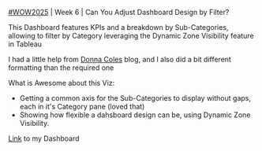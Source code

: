 
[#WOW2025](https://workout-wednesday.com/2025w6tab/) | Week 6 | Can You Adjust Dashboard Design by Filter?

This Dashboard features KPIs and a breakdown by Sub-Categories, allowing to filter by Category leveraging the Dynamic Zone Visibility feature in Tableau

I had a little help from [Donna Coles](https://donnacoles.home.blog/2025/02/07/can-you-adjust-the-dashboard-design-by-filter/) blog, and I also did a bit different formatting than the required one

What is Awesome about this Viz:

* Getting a common axis for the Sub-Categories to display without gaps, each in it's Category pane (loved that)
* Showing how flexible a dahsboard design can be, using Dynamic Zone Visibility.

[Link](https://public.tableau.com/app/profile/amira.salama/viz/WOW2025W6CanyouadjustDashboarddesignbyFilter/WOW2025W6) to my Dashboard
